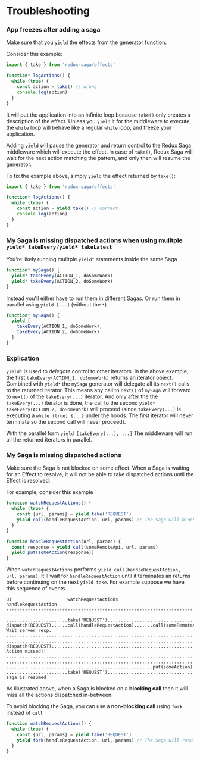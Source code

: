 # Troubleshooting

### App freezes after adding a saga

Make sure that you `yield` the effects from the generator function.

Consider this example:

```js
import { take } from 'redux-saga/effects'

function* logActions() {
  while (true) {
    const action = take() // wrong
    console.log(action)
  }
}
```

It will put the application into an infinite loop because `take()` only creates a description of the effect. Unless you `yield` it for the middleware to execute, the `while` loop will behave like a regular `while` loop, and freeze your application.

Adding `yield` will pause the generator and return control to the Redux Saga middleware which will execute the effect. In case of `take()`, Redux Saga will wait for the next action matching the pattern, and only then will resume the generator.

To fix the example above, simply `yield` the effect returned by `take()`:

```js
import { take } from 'redux-saga/effects'

function* logActions() {
  while (true) {
    const action = yield take() // correct
    console.log(action)
  }
}
```

### My Saga is missing dispatched actions when using mulitple `yield* takeEvery/yield* takeLatest`

You're likely running mulitple `yield*` statements inside the same Saga

```javascript
function* mySaga() {
  yield* takeEvery(ACTION_1, doSomeWork)
  yield* takeEvery(ACTION_2, doSomeWork)
}
```

Instead you'll either have to run them in different Sagas. Or run them in parallel using
`yield [...]` (without the `*`)

```javascript
function* mySaga() {
  yield [
    takeEvery(ACTION_1, doSomeWork),
    takeEvery(ACTION_2, doSomeWork)
  ]
}
```

### Explication

`yield*` is used to *delegate* control to other iterators. In the above example, the first
`takeEvery(ACTION_1, doSomeWork)` returns an iterator object. Combined with `yield*` the `mySaga`
generator will delegate all its `next()` calls to the returned iterator. This means any call to
`next()` of `mySaga` will forward to `next()` of the `takeEvery(...)` iterator. And only after the
the `takeEvery(...)` iterator is done, the call to the second `yield* takeEvery(ACTION_2, doSomeWork)`
will proceed (since `takeEvery(...)` is executing a `while (true) {...}` under the hoods. The
first iterator will never terminate so the second call will never proceed).

With the parallel form `yield [takeEvery(...), ...]` The middleware will run all the returned
iterators in parallel.

### My Saga is missing dispatched actions

Make sure the Saga is not blocked on some effect. When a Saga is waiting for an Effect to
resolve, it will not be able to take dispatched actions until the Effect is resolved.

For example, consider this example

```javascript
function watchRequestActions() {
  while (true) {
    const {url, params} = yield take('REQUEST')
    yield call(handleRequestAction, url, params) // The Saga will block here
  }
}

function handleRequestAction(url, params) {
  const response = yield call(someRemoteApi, url, params)
  yield put(someAction(response))
}
```

When `watchRequestActions` performs `yield call(handleRequestAction, url, params)`, it'll wait
for `handleRequestAction` until it terminates an returns before continuing on the next
`yield take`. For example suppose we have this sequence of events

```
UI                     watchRequestActions             handleRequestAction  
-----------------------------------------------------------------------------
.......................take('REQUEST').......................................
dispatch(REQUEST)......call(handleRequestAction).......call(someRemoteApi)... Wait server resp.
.............................................................................   
.............................................................................
dispatch(REQUEST)............................................................ Action missed!!
.............................................................................   
.............................................................................
.......................................................put(someAction).......
.......................take('REQUEST')....................................... saga is resumed
```

As illustrated above, when a Saga is blocked on a **blocking call** then it will miss
all the actions dispatched in-between.

To avoid blocking the Saga, you can use a **non-blocking call** using `fork` instead of `call`

```javascript
function watchRequestActions() {
  while (true) {
    const {url, params} = yield take('REQUEST')
    yield fork(handleRequestAction, url, params) // The Saga will resume immediately
  }
}
```
